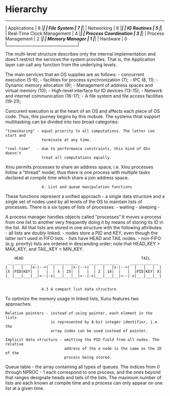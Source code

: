 # Hierarchy


 ___________________________________
|           Applications            | 8
|___________________________________|
|           File System             | 7
|___________________________________|
|            Networking             | 6
|___________________________________|
|           IO Routines             | 5
|___________________________________|
|     Real-Time Clock Management    | 4
|___________________________________|
|       Process Coordination        | 3
|___________________________________|
| 		Process Management			| 2
|___________________________________|
| 		  Memory Manager 			| 1
|___________________________________|
|            Hardware               | 0
|___________________________________|

The multi-level structure describes only the internal implementation and does't
restrict the services the system provides. That is, the Application layer can call
any function from the underlying levels.

The main services that an OS supplies are as follows:
	- concurrent execution (5-6);
	- facilities for process synchronization (7);
	- IPC (8, 11);
	- Dynamic memory allocation (9);
	- Management of address spaces and virtual memory (10);
	- High-level interface for IO devices (13-15);
	- Network and internet communication (16-17);
	- A file system and file access facilities (19-21);

Concurent execution is at the heart of an OS and affects each piece of OS code.
Thus, this journey begins by this mobule.
The systems thtat support multitasking can be divided into two broad categories:

	"timesharing" - equal priority to all computations. The latter can start and
					terminate at any time.

	"real-time"   - due to performance constraints, this kind of OSs doesn't
					treat all computations equally.

Xinu permits processes to share an address space, i.e. Xinu processes follow
a "thread" model, thus there is one process with multiple tasks declared at
compile time which share a join address space.


					4. List and queue manipulation functions
These functions represent a unified approach - a single data structure and a
single set of nodes used by all levels of the OS to maintain lists of processes.
There is a six types of lists of processes:
	 - waiting
	 - sleeping
	 -

A process manager handles objects called "processes".It moves a process from one list
to another very frequently doing it by means of storing its ID in the list. All that
lists are stored in one structure with the following attributes:
	- all lists are doubly linked.
	- nodes store a PID and KEY, even though the latter isn't used in FIFO lists.
	- lists have HEAD and TAIL nodes.
	- non-FIFO (e.g. priority) lists are ordered in descending order; note that
	  HEAD_KEY > MAX_KEY, and TAIL_KEY < MIN_KEY.

        HEAD                                                    TAIL
	 _____________     _____________     _____________     _____________ 
	|  |   |   |x-|-->|  |   |   |x-|-->|  |   |   |x-|-->|  |   |   |  |
	|X |PID|KEY|  |   |  | 4 | 25|  |   |  | 2 | 14|  |   |  |PID|KEY| X|
	|_ |___|___|__|<--|-x|___|___|__|<--|-x|___|___|__|<--|-x|___|___|__|


					4.3 A compact list data structure
To optimize the memory usage in linked lists, Xunu features two approaches:

	Relative pointers - instead of using pointer, each element in the lists
						is represented by 8-bit integer identifier, i.e. the
						array index can be used instead of pointer.
	
	Implicit data structure - omitting the PID field from all nodes. The relative
							  address of the a node is the same as the ID of the
							  process being stored.

Queue table - the array containing all types of queues. The indices from 0 through
NPROC - 1 each correspond to one process, and the ones beyond that ranges designate
heads and tails of the lists. The maximum number of lists are each known at compile
time and a process can only appear on one list at a given time.

